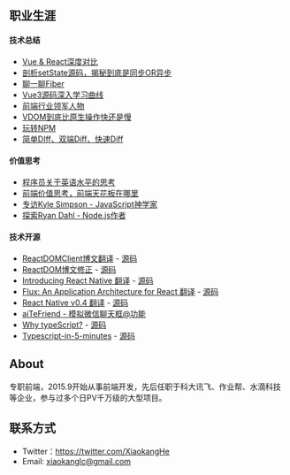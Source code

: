 ## 职业生涯

#### 技术总结
* [Vue & React深度对比](https://github.com/hexiaokang/Blog/issues/1)
* [剖析setState源码，揭秘到底是同步OR异步](https://github.com/hexiaokang/Blog/issues/2)
* [聊一聊Fiber](https://github.com/hexiaokang/Blog/issues/3)
* [Vue3源码深入学习曲线](https://github.com/hexiaokang/Blog/issues/3)
* [前端行业领军人物](https://github.com/hexiaokang/Blog/issues/4)
* [VDOM到底比原生操作快还是慢](https://github.com/hexiaokang/Blog/issues/5)
* [玩转NPM](https://github.com/hexiaokang/Blog/issues/5)
* [简单DIff、双端Diff、快速Diff](https://github.com/hexiaokang/Blog/issues/13)

#### 价值思考
* [程序员关于英语水平的思考](https://github.com/hexiaokang/Blog/issues/9)
* [前端价值思考，前端天花板在哪里](https://github.com/hexiaokang/Blog/issues/6)
* [专访Kyle Simpson - JavaScript神学家](https://github.com/hexiaokang/Blog/issues/11)
* [探索Ryan Dahl - Node.js作者](https://github.com/hexiaokang/Blog/issues/12)

#### 技术开源
* [ReactDOMClient博文翻译](https://zh-hansreactjs-n35mvh7mj-fbopensource.vercel.app/docs/react-dom-client.html) - [源码](https://github.com/reactjs/zh-hans.reactjs.org/pull/900/commits)
* [ReactDOM博文修正](https://zh-hansreactjs-33qpuuxei-fbopensource.vercel.app/docs/react-dom.html) - [源码](https://github.com/reactjs/zh-hans.reactjs.org/pull/901)
* [Introducing React Native 翻译](https://zh-hans.reactjs.org/blog/2015/03/26/introducing-react-native.html) - [源码](https://github.com/reactjs/zh-hans.reactjs.org/pull/904)
* [Flux: An Application Architecture for React 翻译](https://zh-hans.reactjs.org/blog/2014/05/06/flux.html) - [源码](https://github.com/reactjs/zh-hans.reactjs.org/pull/916)
* [React Native v0.4 翻译](https://zh-hans.reactjs.org/blog/2015/04/17/react-native-v0.4.html) - [源码](https://github.com/reactjs/zh-hans.reactjs.org/pull/916)
* [aiTeFriend - 模拟微信聊天框@功能](https://github.com/hexiaokang/Blog/issues/7)
* [Why typeScript?](https://www.typescriptlang.org/zh/why-create-typescript) - [源码](https://www.typescriptlang.org/zh/why-create-typescript)
* [Typescript-in-5-minutes](https://www.typescriptlang.org/docs/handbook/typescript-in-5-minutes.html) - [源码](https://www.typescriptlang.org/docs/handbook/typescript-in-5-minutes.html)

## About
专职前端，2015.9开始从事前端开发，先后任职于科大讯飞、作业帮、水滴科技等企业，参与过多个日PV千万级的大型项目。

## 联系方式
* Twitter：https://twitter.com/XiaokangHe
* Email: xiaokanglc@gmail.com

